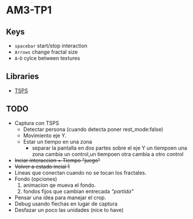# AM3-TP1

## Keys
 - `spacebar` start/stop interaction
 - `Arrows` change fractal size
 - `A`-`D` cylce between textures 

## Libraries 
 - [TSPS](http://www.tsps.cc/)

## TODO

 - Captura con TSPS
   - Detectar persona (cuando detecta poner rest_mode:false)
   - Movimiento eje Y.
   - Estar un tiempo en una zona
      - separar la pantalla en dos partes sobre el eje Y un tiempoen una zona cambia un control,un tiempoen otra cambia a otro control
 - ~~Inciar interaccion + Tiempo "juego"~~
 - ~~Volver a estado incial 1~~
 - Lineas que conectan cuando no se tocan los fractales.
 - Fondo (opciones)
    1. animacion qe mueva el fondo.
    2. fondos fijos que cambian entrecada _"partida"_
 - Pensar una idea para manejar el crop.
 - Debug usando flechas en lugar de captura
 - Desfazar un poco las unidades (nice to have)
